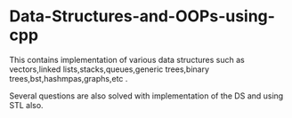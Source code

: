 # Data-Structures-and-OOPs-using-cpp

This contains implementation of various data structures such as vectors,linked lists,stacks,queues,generic trees,binary trees,bst,hashmpas,graphs,etc .

Several questions are also solved with implementation of the DS and using STL also.
